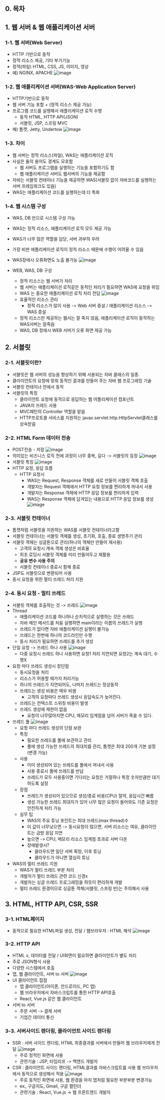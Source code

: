 ## 0. 목차

## 1. 웹 서버 & 웹 애플리케이션 서버
### 1-1. 웹 서버(Web Server)
- HTTP 기반으로 동작
- 정적 리소스 제공, 기타 부가기능
- 정적(파일) HTML, CSS, JS, 이미지, 영상
- 예) NGINX, APACHE
![image](https://user-images.githubusercontent.com/109258397/220804527-b56b5e07-56e5-43da-8026-aae599422c97.png)

### 1-2. 웹 애플리케이션 서버(WAS-Web Application Server)
- HTTP기반으로 동작
- 웹 서버 기능 포함 + (정적 리소스 제공 가능)
- 프로그램 코드를 실행해서 애플리케이션 로직 수행
  - 동적 HTML, HTTP API(JSON)
  - 서블릿, JSP, 스프링 MVC
- 예) 톰캣, Jetty, Undertow
![image](https://user-images.githubusercontent.com/109258397/220804930-fdfa1578-9066-4337-88cf-3dbd2c235b4d.png)

### 1-3. 차이
- 웹 서버는 정적 리소스(파일), WAS는 애플리케이션 로직
- 사실은 둘의 용어도 경계도 모호함
  - 웹 서버도 프로그램을 실행하는 기능을 포함하기도 함
  - 웹 애플리케이션 서버도 웹서버의 기능을 제공함
- 자바는 서블릿 컨테이너 기능을 제공하면 WAS(서블릿 없이 자바코드를 실행하는 서버 프레임워크도 있음)
- WAS는 애플리케이션 코드를 실행하는데 더 특화

### 1-4. 웹 시스템 구성
-  WAS, DB 만으로 시스템 구성 가능
  -  WAS는 정적 리소스, 애플리케이션 로직 모두 제공 가능
  -  WAS가 너무 많은 역할을 담당, 서버 과부하 우려
  -  가장 비싼 애플리케이션 로직이 정적 리소스 때문에 수행이 어려울 수 있음
  -  WAS장애시 오류화면도 노출 불가능
    ![image](https://user-images.githubusercontent.com/109258397/222216708-f448ef1d-3609-4edb-8d64-d778f026ca25.png)

- WEB, WAS, DB 구성
  - 정적 리소스는 웹 서버가 처리
  - 웹 서버는 애플리케이션 로직같은 동적인 처리가 필요하면 WAS에 요청을 위임
  - WAS 는 중요한 애플리케이션 로직 처리 전담
  ![image](https://user-images.githubusercontent.com/109258397/222217466-1ddfc14f-6481-4985-9ddf-8b3bfe5e5a95.png)
  - 효율적인 리소스 관리
    - 정적 리소스가 많이 사용 -> Web 서버 증설 / 애플리케이션 리소스 -> WAS 증설
  - 정적 리소스만 제공하는 웹서는 잘 죽지 않음, 애플리케이션 로직이 동작하는 WAS서버는 잘죽음
  - WAS, DB 장애시 WEB 서버가 오류 화면 제공 가능

## 2. 서블릿

### 2-1. 서블릿이란?
- 서블릿은 웹 서버의 성능을 향상하기 위해 사용되는 자바 클래스의 일종.
- 클라이언트의 요청에 맞춰 동적인 결과를 만들어 주는 자바 웹 프로그래밍 기술
- 서블릿 컨테이너 안에서 동작
- 서블릿의 특징
  - 클라이언트 요청에 동적으로 응답하는 웹 어플리케이션 컴포넌트
  - JAVA의 쓰레드 사용
  - MVC패턴의 Controller 역할을 맡음
  - HTTP프로토콜 서비스를 지원하는 javax.servlet.http.HttpServlet클래스를 상속받음

### 2-2. HTML Form 데이터 전송
- POST전송 - 저장
  ![image](https://user-images.githubusercontent.com/109258397/222297876-c9287bfc-e096-464a-a3e7-87f2172cd2a9.png)
- 의미있는 비즈니스 로직 전에 과정이 너무 중복, 길다 ->  서블릿의 등장
  ![image](https://user-images.githubusercontent.com/109258397/222298308-d5f6b611-0d15-4177-a1a7-34524d516920.png)
- 서블릿 특징
  ![image](https://user-images.githubusercontent.com/109258397/222298559-f7dcc2b8-d00b-47f4-b5e2-420ecf008cf6.png)
- HTTP 요청, 응답 흐름
  - HTTP 요청시
    - WAS는 Request, Response 객체를 새로 만들어 서블릿 객체 호출
    - 개발자는 Request 객체에서 HTTP 요청 정보를 편리하게 꺼내서 사용
    - 개발자는 Response 객체에 HTTP 응답 정보를 편리하게 입력
    - WAS는 Response 객체에 담겨있는 내용으로 HTTP 응답 정보를 생성
  ![image](https://user-images.githubusercontent.com/109258397/222299466-45a87fd9-1132-4248-b9d9-a6d58d5e96cd.png)

### 2-3. 서블릿 컨테이너
- 톰캣처럼 서블릿을 지원하는 WAS를 서블릿 컨테이너라고함
- 서블릿 컨테이너는 서블릿 객체를 생성, 초기화, 호출, 종료 생명주기 관리
- 서블릿 객체는 싱글톤으로 관리(하나의 객체만 만들어 재사용)
  - 고객의 요청시 계속 객체 생성은 비효율
  - 최초 로딩시 서블릿 객체를 미리 만들어두고 재활용
  - **공유 변수 사용 주의**
  - 서블릿 컨테이너 종료시 함께 종료
- JSP도 서블릿으로 변환되어 사용
- 동시 요청을 위한 멀티 쓰레드 처리 지원

### 2-4. 동시 요청 - 멀티 쓰레드
- 서블릿 객체를 호출하는 것 -> 쓰레드
  ![image](https://user-images.githubusercontent.com/109258397/222301113-5758fdff-b284-49b2-9e5f-57bcb7a70aca.png)
- Thread
  - 애플리케이션 코드를 하나하나 순차적으로 실행하는 것은 쓰레드
  - 자바 메인 메서드를 처음 실행하면 main이라는 이름의 쓰레드가 실행
  - 쓰레드가 없다면 자바 애플리케이션 실행이 불가능
  - 쓰레드는 한번에 하나의 코드라인만 수행
  - 동시 처리가 필요하면 쓰레드를 추가 생성
- 단일 요청 -> 쓰레드 하나 사용
  ![image](https://user-images.githubusercontent.com/109258397/222302260-200e8e52-d01a-4d5d-b516-f135d74b6976.png)
  - 다중 요청시 쓰레드 하나 사용하면 요청1 처리 지연되면 요청2는 계속 대기, 수행X
- 요청 마다 쓰레드 생성시 장단점
  - 동시요청을 처리
  - 리소스가 허용할 때가지 처리가능
  - 하나의 쓰레드가 지연되어도, 나머지 쓰레드는 정상동작
  - 쓰레드는 생성 비용은 매우 비쌈
    - 고객의 요청마다 쓰레드 생성시 응답속도가 늦어진다.
  - 쓰레드는 컨텍스트 스위칭 비용이 발생
  - 쓰레드 생성에 제한이 없음
    - 요청이 너무많아지면 CPU, 메모리 임계점을 넘어 서버가 죽을 수 있다.
- 쓰레드 풀
  ![image](https://user-images.githubusercontent.com/109258397/222428131-b00cd733-b50b-4cf6-bf2c-662813e31cbe.png)
  - 요청 마다 쓰레드 생성의 단점 보완
  - 특징
    - 필요한 쓰레드를 풀에 보관하고 관리
    - 풀에 생성 가능한 쓰레드의 최대치를 관리, 톰캣은 최대 200개 기본 설정(변경 가능)
  - 사용
    - 이미 생성되어 있는 쓰레드를 풀에서 꺼내서 사용
    - 사용 종료시 풀에 쓰레드를 반납
    - 쓰레드가 모두 사용중이면 기다리는 요청은 거절하나 특정 숫자만큼만 대기하도록 설정
  - 장점
    - 쓰레드가 생성되어 있으므로 생성/종료 비용(CPU) 절약, 응답시간 빠름
    - 생성 가능한 쓰레드 최대치가 있어 너무 많은 요청이 들어와도 기존 요청은 안전하게 처리 가능
  - 실무 팁
    - WAS의 주요 튜닝 포인트는 최대 쓰레드(max thread)수
    - 이 값이 너무낮으면 -> 동시요청이 많으면, 서버 리소스는 여유, 클라이언트는 금방 응답 지연
    - 높으면 -> CPU, 메모리 리소스 임계점 초과로 서버 다운
    - 장애발생시?
      - 클라우드면 일단 서버 확장, 이후 튜닝
      - 클라우드가 아니면 열심히 튜닝
- WAS의 멀티 쓰레드 지원
  - WAS가 멀티 쓰레드 부분 처리
  - 개발자가 멀티 쓰레드 관련 코드 신경x
  - 개발자는 싱글 쓰레드 프로그래밍을 하듯이 편리하게 개발
  - 멀티 쓰레드 환경이므로 싱글톤 객체(서블릿, 스프링 빈)는 주의해서 사용

## 3. HTML, HTTP API, CSR, SSR
### 3-1. HTML페이지
- 동적으로 필요한 HTML파일 생성,  전달 / 웹브라우저 : HTML 해석
  ![image](https://user-images.githubusercontent.com/109258397/222916994-809a8b47-dd12-42cd-b7df-82f68beb72d7.png)

### 3-2. HTTP API
- HTML x, 데이터를 전달 / UI화면이 필요하면 클라이언트가 별도 처리
- 주로 JSON형식 사용
- 다양한 시스템에서 호출
- 앱, 웹 클라이언트, 서버 to 서버
  ![image](https://user-images.githubusercontent.com/109258397/222917400-e6702e4c-a1c3-4b93-ae4c-a7044bb46b9c.png)
- UI 클라이언트 접점
  - 앱 클라이언트(아이폰, 안드로이드, PC 앱)
  - 웹 브라우저에서 자바스크립트를 통한 HTTP API호출
  - React, Vue.js 같은 웹 클라이언트
- 서버 to 서버
  - 주문 서버 -> 결제 서버
  - 기업간 데이터 통신

### 3-3. 서버사이드 렌더링, 클라이언트 사이드 렌더링
- SSR : 서버 사이드 렌더링, HTML 최종결과를 서버에서 만들어 웹 브라우저에게 전달
  ![image](https://user-images.githubusercontent.com/109258397/222917805-77914289-49e9-453f-98fe-7a06299c9877.png)
  - 주로 정적인 화면에 사용
  - 관련기술 : JSP, 타임리프 -> 백엔드 개발자
- CSR  : 클라이언트 사이드 렌더링, HTML결과를 자바스크립트를 사용 웹 브라우저에서 동적으로 생성해서 적용
  ![image](https://user-images.githubusercontent.com/109258397/222918372-ffeabf2f-1a09-4ded-87a2-169554ca5e51.png)
  - 주로 동적인 화면에 사용, 웹 환경을 마치 앱처럼 필요한 부분부분 변경가능
  - ex_ 구글지도, Gmail, 구글 캘린더
  - 관련기술 : React, Vue.js -> 웹 프론트엔드 개발자